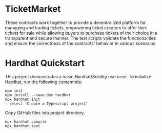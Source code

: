 # TicketMarket

These contracts work together to provide a decentralized platform for managing and trading tickets, empowering ticket creators to offer their tickets for sale while allowing buyers to purchase tickets of their choice in a transparent and secure manner. The test scripts validate the functionalities and ensure the correctness of the contracts' behavior in various scenarios.

# Hardhat Quickstart

This project demonstrates a basic Hardhat/Solidity use case. To initialize Hardhat, run the following comamnds:

```shell
npm init
npm install --save-dev hardhat
npx hardhat init
- select 'Create a Typescript project'
```

Copy GitHub files into project directory.

```shell
npx hardhat compile
npx hardhat test
```
